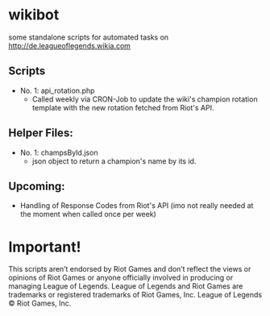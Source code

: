 # wikibot
some standalone scripts for automated tasks on http://de.leagueoflegends.wikia.com

## Scripts
* No. 1: api_rotation.php
  * Called weekly via CRON-Job to update the wiki's champion rotation template with the new rotation fetched from Riot's API.



## Helper Files:
* No. 1: champsById.json
  * json object to return a champion's name by its id.
  
  
  
## Upcoming:
* Handling of Response Codes from Riot's API (imo not really needed at the moment when called once per week)



# Important!
This scripts aren’t endorsed by Riot Games and don’t reflect the views or opinions of Riot Games
or anyone officially involved in producing or managing League of Legends. League of Legends and Riot Games are
trademarks or registered trademarks of Riot Games, Inc. League of Legends © Riot Games, Inc.
